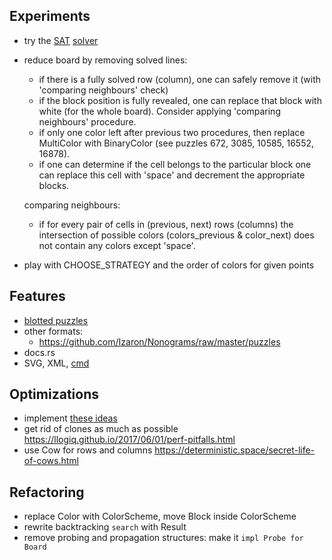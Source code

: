 ## Experiments
- try the [SAT](https://jix.one/tags/sat/) [solver](https://jix.github.io/varisat/manual/master/index.html)
- reduce board by removing solved lines:
  - if there is a fully solved row (column), one can safely remove it (with 'comparing neighbours' check)
  - if the block position is fully revealed, one can replace that block with white (for the whole board).
  Consider applying 'comparing neighbours' procedure.
  - if only one color left after previous two procedures, then replace MultiColor with BinaryColor
    (see puzzles 672, 3085, 10585, 16552, 16878).
  - if one can determine if the cell belongs to the particular block
    one can replace this cell with 'space' and decrement the appropriate blocks.

  comparing neighbours:
  - if for every pair of cells in (previous, next) rows (columns) the intersection
    of possible colors (colors_previous & color_next) does not contain any colors except 'space'.
- play with CHOOSE_STRATEGY and the order of colors for given points


## Features
- [blotted puzzles](https://webpbn.com/19407)
- other formats:
  - https://github.com/Izaron/Nonograms/raw/master/puzzles
- docs.rs
- SVG, XML, [cmd](https://docs.python.org/3/library/cmd.html)


## Optimizations
- implement [these ideas](https://habr.com/ru/post/454586/#comment_20248388)
- get rid of clones as much as possible https://llogiq.github.io/2017/06/01/perf-pitfalls.html
- use Cow for rows and columns https://deterministic.space/secret-life-of-cows.html


## Refactoring
- replace Color with ColorScheme, move Block inside ColorScheme
- rewrite backtracking `search` with Result
- remove probing and propagation structures: make it `impl Probe for Board`
